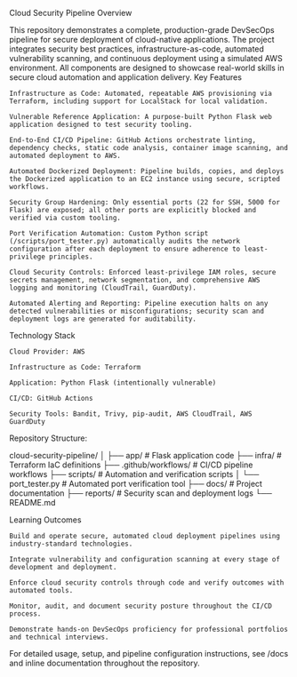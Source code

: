 Cloud Security Pipeline
Overview

This repository demonstrates a complete, production-grade DevSecOps pipeline for secure deployment of cloud-native applications. The project integrates security best practices, infrastructure-as-code, automated vulnerability scanning, and continuous deployment using a simulated AWS environment. All components are designed to showcase real-world skills in secure cloud automation and application delivery.
Key Features

    Infrastructure as Code: Automated, repeatable AWS provisioning via Terraform, including support for LocalStack for local validation.

    Vulnerable Reference Application: A purpose-built Python Flask web application designed to test security tooling.

    End-to-End CI/CD Pipeline: GitHub Actions orchestrate linting, dependency checks, static code analysis, container image scanning, and automated deployment to AWS.

    Automated Dockerized Deployment: Pipeline builds, copies, and deploys the Dockerized application to an EC2 instance using secure, scripted workflows.

    Security Group Hardening: Only essential ports (22 for SSH, 5000 for Flask) are exposed; all other ports are explicitly blocked and verified via custom tooling.

    Port Verification Automation: Custom Python script (/scripts/port_tester.py) automatically audits the network configuration after each deployment to ensure adherence to least-privilege principles.

    Cloud Security Controls: Enforced least-privilege IAM roles, secure secrets management, network segmentation, and comprehensive AWS logging and monitoring (CloudTrail, GuardDuty).

    Automated Alerting and Reporting: Pipeline execution halts on any detected vulnerabilities or misconfigurations; security scan and deployment logs are generated for auditability.

Technology Stack

    Cloud Provider: AWS

    Infrastructure as Code: Terraform

    Application: Python Flask (intentionally vulnerable)

    CI/CD: GitHub Actions

    Security Tools: Bandit, Trivy, pip-audit, AWS CloudTrail, AWS GuardDuty

Repository Structure:

cloud-security-pipeline/
│
├── app/                   # Flask application code
├── infra/                 # Terraform IaC definitions
├── .github/workflows/     # CI/CD pipeline workflows
├── scripts/               # Automation and verification scripts
│   └── port_tester.py     # Automated port verification tool
├── docs/                  # Project documentation
├── reports/               # Security scan and deployment logs
└── README.md


Learning Outcomes

    Build and operate secure, automated cloud deployment pipelines using industry-standard technologies.

    Integrate vulnerability and configuration scanning at every stage of development and deployment.

    Enforce cloud security controls through code and verify outcomes with automated tools.

    Monitor, audit, and document security posture throughout the CI/CD process.

    Demonstrate hands-on DevSecOps proficiency for professional portfolios and technical interviews.

For detailed usage, setup, and pipeline configuration instructions, see /docs and inline documentation throughout the repository.
